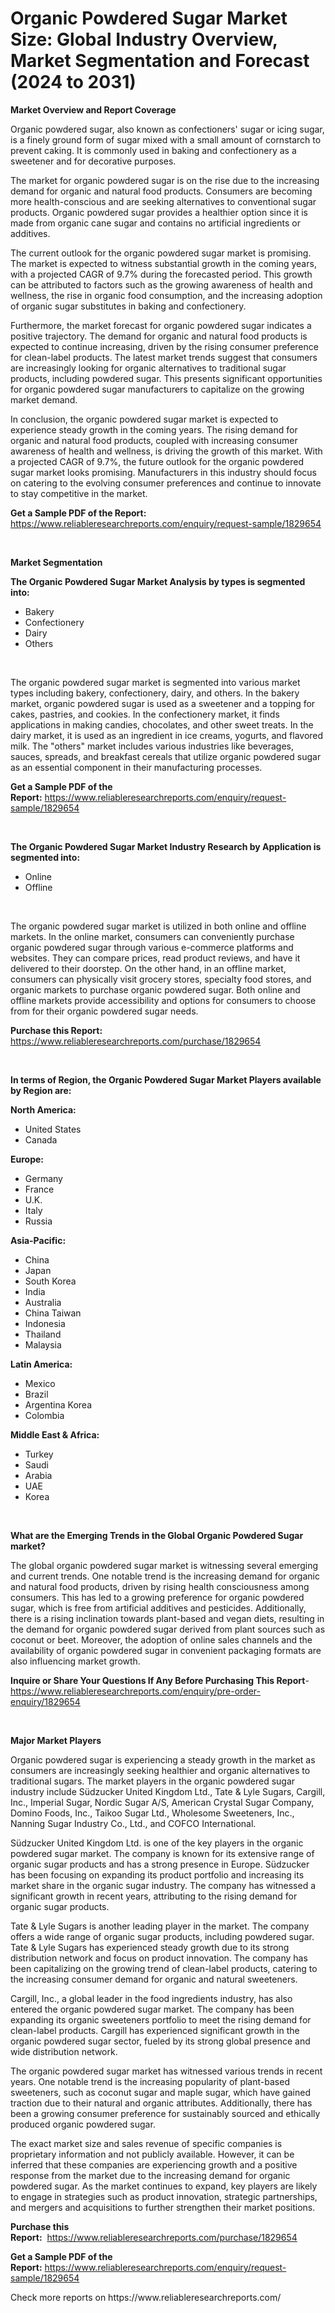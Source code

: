 <p><h1>Organic Powdered Sugar Market Size: Global Industry Overview, Market Segmentation and Forecast (2024 to 2031)</h1></p><p><strong>Market Overview and Report Coverage</strong></p>
<p><p>Organic powdered sugar, also known as confectioners' sugar or icing sugar, is a finely ground form of sugar mixed with a small amount of cornstarch to prevent caking. It is commonly used in baking and confectionery as a sweetener and for decorative purposes. </p><p>The market for organic powdered sugar is on the rise due to the increasing demand for organic and natural food products. Consumers are becoming more health-conscious and are seeking alternatives to conventional sugar products. Organic powdered sugar provides a healthier option since it is made from organic cane sugar and contains no artificial ingredients or additives.</p><p>The current outlook for the organic powdered sugar market is promising. The market is expected to witness substantial growth in the coming years, with a projected CAGR of 9.7% during the forecasted period. This growth can be attributed to factors such as the growing awareness of health and wellness, the rise in organic food consumption, and the increasing adoption of organic sugar substitutes in baking and confectionery.</p><p>Furthermore, the market forecast for organic powdered sugar indicates a positive trajectory. The demand for organic and natural food products is expected to continue increasing, driven by the rising consumer preference for clean-label products. The latest market trends suggest that consumers are increasingly looking for organic alternatives to traditional sugar products, including powdered sugar. This presents significant opportunities for organic powdered sugar manufacturers to capitalize on the growing market demand.</p><p>In conclusion, the organic powdered sugar market is expected to experience steady growth in the coming years. The rising demand for organic and natural food products, coupled with increasing consumer awareness of health and wellness, is driving the growth of this market. With a projected CAGR of 9.7%, the future outlook for the organic powdered sugar market looks promising. Manufacturers in this industry should focus on catering to the evolving consumer preferences and continue to innovate to stay competitive in the market.</p></p>
<p><strong>Get a Sample PDF of the Report:</strong> <a href="https://www.reliableresearchreports.com/enquiry/request-sample/1829654">https://www.reliableresearchreports.com/enquiry/request-sample/1829654</a></p>
<p>&nbsp;</p>
<p><strong>Market Segmentation</strong></p>
<p><strong>The Organic Powdered Sugar Market Analysis by types is segmented into:</strong></p>
<p><ul><li>Bakery</li><li>Confectionery</li><li>Dairy</li><li>Others</li></ul></p>
<p>&nbsp;</p>
<p><p>The organic powdered sugar market is segmented into various market types including bakery, confectionery, dairy, and others. In the bakery market, organic powdered sugar is used as a sweetener and a topping for cakes, pastries, and cookies. In the confectionery market, it finds applications in making candies, chocolates, and other sweet treats. In the dairy market, it is used as an ingredient in ice creams, yogurts, and flavored milk. The "others" market includes various industries like beverages, sauces, spreads, and breakfast cereals that utilize organic powdered sugar as an essential component in their manufacturing processes.</p></p>
<p><strong>Get a Sample PDF of the Report:</strong>&nbsp;<a href="https://www.reliableresearchreports.com/enquiry/request-sample/1829654">https://www.reliableresearchreports.com/enquiry/request-sample/1829654</a></p>
<p>&nbsp;</p>
<p><strong>The Organic Powdered Sugar Market Industry Research by Application is segmented into:</strong></p>
<p><ul><li>Online</li><li>Offline</li></ul></p>
<p>&nbsp;</p>
<p><p>The organic powdered sugar market is utilized in both online and offline markets. In the online market, consumers can conveniently purchase organic powdered sugar through various e-commerce platforms and websites. They can compare prices, read product reviews, and have it delivered to their doorstep. On the other hand, in an offline market, consumers can physically visit grocery stores, specialty food stores, and organic markets to purchase organic powdered sugar. Both online and offline markets provide accessibility and options for consumers to choose from for their organic powdered sugar needs.</p></p>
<p><strong>Purchase this Report:</strong>&nbsp; <a href="https://www.reliableresearchreports.com/purchase/1829654">https://www.reliableresearchreports.com/purchase/1829654</a></p>
<p>&nbsp;</p>
<p><strong>In terms of Region, the Organic Powdered Sugar Market Players available by Region are:</strong></p>
<p>
    <p> <strong> North America: </strong>
        <ul>
            <li>United States</li>
            <li>Canada</li>
        </ul>
        </p> 
    <p> <strong> Europe: </strong>
        <ul>
            <li>Germany</li>
            <li>France</li>
            <li>U.K.</li>
            <li>Italy</li>
            <li>Russia</li>
        </ul>
        </p> 
    <p> <strong> Asia-Pacific: </strong>
        <ul>
            <li>China</li>
            <li>Japan</li>
            <li>South Korea</li>
            <li>India</li>
            <li>Australia</li>
            <li>China Taiwan</li>
            <li>Indonesia</li>
            <li>Thailand</li>
            <li>Malaysia</li>
        </ul>
        </p> 
    <p> <strong> Latin America: </strong>
        <ul>
            <li>Mexico</li>
            <li>Brazil</li>
            <li>Argentina Korea</li>
            <li>Colombia</li>
        </ul>
        </p> 
    <p> <strong> Middle East & Africa: </strong>
        <ul>
            <li>Turkey</li>
            <li>Saudi</li>
            <li>Arabia</li>
            <li>UAE</li>
            <li>Korea</li>
        </ul>
    </p>
    </p>
<p>&nbsp;</p>
<p><strong>What are the Emerging Trends in the Global Organic Powdered Sugar market?</strong></p>
<p><p>The global organic powdered sugar market is witnessing several emerging and current trends. One notable trend is the increasing demand for organic and natural food products, driven by rising health consciousness among consumers. This has led to a growing preference for organic powdered sugar, which is free from artificial additives and pesticides. Additionally, there is a rising inclination towards plant-based and vegan diets, resulting in the demand for organic powdered sugar derived from plant sources such as coconut or beet. Moreover, the adoption of online sales channels and the availability of organic powdered sugar in convenient packaging formats are also influencing market growth.</p></p>
<p><strong>Inquire or Share Your Questions If Any Before Purchasing This Report</strong>- <a href="https://www.reliableresearchreports.com/enquiry/pre-order-enquiry/1829654">https://www.reliableresearchreports.com/enquiry/pre-order-enquiry/1829654</a></p>
<p>&nbsp;</p>
<p><strong>Major Market Players</strong></p>
<p><p>Organic powdered sugar is experiencing a steady growth in the market as consumers are increasingly seeking healthier and organic alternatives to traditional sugars. The market players in the organic powdered sugar industry include Südzucker United Kingdom Ltd., Tate & Lyle Sugars, Cargill, Inc., Imperial Sugar, Nordic Sugar A/S, American Crystal Sugar Company, Domino Foods, Inc., Taikoo Sugar Ltd., Wholesome Sweeteners, Inc., Nanning Sugar Industry Co., Ltd., and COFCO International.</p><p>Südzucker United Kingdom Ltd. is one of the key players in the organic powdered sugar market. The company is known for its extensive range of organic sugar products and has a strong presence in Europe. Südzucker has been focusing on expanding its product portfolio and increasing its market share in the organic sugar industry. The company has witnessed a significant growth in recent years, attributing to the rising demand for organic sugar products.</p><p>Tate & Lyle Sugars is another leading player in the market. The company offers a wide range of organic sugar products, including powdered sugar. Tate & Lyle Sugars has experienced steady growth due to its strong distribution network and focus on product innovation. The company has been capitalizing on the growing trend of clean-label products, catering to the increasing consumer demand for organic and natural sweeteners.</p><p>Cargill, Inc., a global leader in the food ingredients industry, has also entered the organic powdered sugar market. The company has been expanding its organic sweeteners portfolio to meet the rising demand for clean-label products. Cargill has experienced significant growth in the organic powdered sugar sector, fueled by its strong global presence and wide distribution network.</p><p>The organic powdered sugar market has witnessed various trends in recent years. One notable trend is the increasing popularity of plant-based sweeteners, such as coconut sugar and maple sugar, which have gained traction due to their natural and organic attributes. Additionally, there has been a growing consumer preference for sustainably sourced and ethically produced organic powdered sugar.</p><p>The exact market size and sales revenue of specific companies is proprietary information and not publicly available. However, it can be inferred that these companies are experiencing growth and a positive response from the market due to the increasing demand for organic powdered sugar. As the market continues to expand, key players are likely to engage in strategies such as product innovation, strategic partnerships, and mergers and acquisitions to further strengthen their market positions.</p></p>
<p><strong>Purchase this Report:</strong>&nbsp;&nbsp;<a href="https://www.reliableresearchreports.com/purchase/1829654">https://www.reliableresearchreports.com/purchase/1829654</a></p>
<p></p>
<p><strong>Get a Sample PDF of the Report:</strong>&nbsp;<a href="https://www.reliableresearchreports.com/enquiry/request-sample/1829654">https://www.reliableresearchreports.com/enquiry/request-sample/1829654</a></p>
<p>Check more reports on https://www.reliableresearchreports.com/</p>